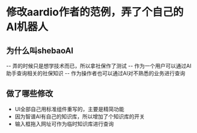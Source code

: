 # 修改aardio作者的范例，弄了个自己的AI机器人
## 为什么叫shebaoAI
-- 弄的时候只是想学技术而已，所以拿社保作了测试
-- 作为一个用户可以通过AI助手查询相关的社保知识
-- 作为操作者也可以通过AI对不熟悉的业务进行查询
## 做了哪些修改
- UI全部自己用标准组件重写的，主要是精简功能
- 因为智谱AI有自己的知识库，所以增加了个知识库的开关
- 输入框拖入网址可作为临时知识库进行查询
  
